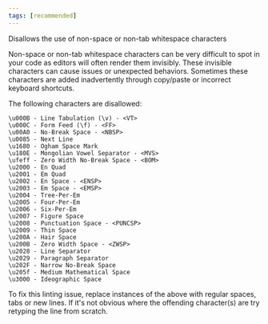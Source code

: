 ```yaml
---
tags: [recommended]
---
```


Disallows the use of non-space or non-tab whitespace characters

Non-space or non-tab whitespace characters can be very difficult to spot in your
code as editors will often render them invisibly. These invisible characters can
cause issues or unexpected behaviors. Sometimes these characters are added
inadvertently through copy/paste or incorrect keyboard shortcuts.

The following characters are disallowed:

```
\u000B - Line Tabulation (\v) - <VT>
\u000C - Form Feed (\f) - <FF>
\u00A0 - No-Break Space - <NBSP>
\u0085 - Next Line
\u1680 - Ogham Space Mark
\u180E - Mongolian Vowel Separator - <MVS>
\ufeff - Zero Width No-Break Space - <BOM>
\u2000 - En Quad
\u2001 - Em Quad
\u2002 - En Space - <ENSP>
\u2003 - Em Space - <EMSP>
\u2004 - Tree-Per-Em
\u2005 - Four-Per-Em
\u2006 - Six-Per-Em
\u2007 - Figure Space
\u2008 - Punctuation Space - <PUNCSP>
\u2009 - Thin Space
\u200A - Hair Space
\u200B - Zero Width Space - <ZWSP>
\u2028 - Line Separator
\u2029 - Paragraph Separator
\u202F - Narrow No-Break Space
\u205f - Medium Mathematical Space
\u3000 - Ideographic Space
```

To fix this linting issue, replace instances of the above with regular spaces,
tabs or new lines. If it's not obvious where the offending character(s) are try
retyping the line from scratch.
